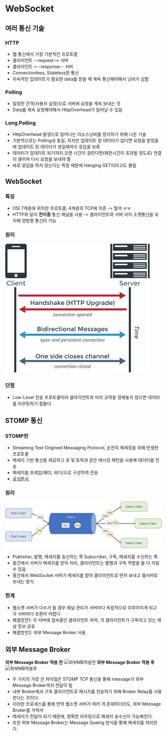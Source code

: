 # WebSocket
## 여러 통신 기술
### HTTP
- 웹 통신에서 가장 기본적인 프로토콜
- 클라이언트 --request--> 서버
- 클라이언트 <--response-- 서버
- Connectionless, Stateless한 통신
- 지속적인 업데이트가 필요한 data를 받을 때 계속 통신해야해서 낭비가 심함

### Polling
- 일정한 간격(사용자 설정)으로 서버에 요청을 계속 보내는 것
- Data를 계속 요청해야해서 HttpOverhead가 일어날 수 있음

### Long Polling
- HttpOverhead 발생으로 일어나는 리소스낭비를 방지하기 위해 나온 기술
- 기본적으로는 Polling과 동일, 하지만 업데이트 된 데이터가 없다면 요청을 받았을 때 업데이트 된 데이터가 생길때까지 응답을 보류
- 데이터가 업데이트 되기까지 오랜 시간이 걸린다면(제한시간이 초과될 정도로) 연결이 끊어져 다시 요청을 보내야 함
- 바로 응답을 하지 않는다는 특징 때문에 Hanging GET이라고도 불림

## WebSocket
### 특징
- OSI 7계층에 위치한 프로토콜, 4계층의 TCP에 의존 -> 뭘까 ㅠㅠ
- HTTP와 달리 **전이중** 통신 채널을 사용
  -> 클라이언트와 서버 사이 소켓통신을 유지해 양방향 통신이 가능

### 원리
![WebSocket의 원리](./images/WebSocket1.png "웹소켓의 원리")

### 단점
- Low-Level 전송 프로토콜이라 클라이언트와 미리 규약을 정해놓지 않으면 데이터를 라우팅하기 힘들다

## STOMP 통신
### STOMP란
- Streaming Text Origined Messaging Protocol, 순전히 메세징을 위해 탄생한 프로토콜
- 메세지 기반 통신을 제공하고 큐 및 토픽과 같은 메시징 패턴을 사용해 데이터를 전송
- 메세지를 프레임(헤더, 바디)으로 구성하여 전송
- [공식문서](https://stomp.github.io/stomp-specification-1.2.html "stomp 공식문서")

### 원리
![STOMP 원리](./images/WebSocket2.png "STOMP 원리")
- Publisher, 발행, 메세지를 송신하는 쪽          Subscriber, 구독, 메세지를 수신하는 쪽
- 중간에서 서버가 메세지를 받아 처리, 클라이언트는 발행과 구독 역할을 둘 다 지킬 수 있음
- 중간에서 WebSocket 서버가 메세지를 받아 클라이언트로 먼저 보내고 웹서버로 보내는 방식

### 한계
- 웹소켓 서버가 다수가 될 경우 채널 관리가 서버마다 독립적으로 이루어지게 되고 각 서버마다 호환이 어렵다
- 해결방안1: 각 서버에 접속중인 클라이언트 파악, 각 클라이언트가 구독하고 있는 채널 정보 공유
- 해결방안2: 외부 Message Broker 사용

## 외부 Message Broker
**외부 Message Broker 적용 전**
![외부MB적용전](./images/WebSocket3.png "외부MB적용전")
**외부 Message Broker 적용 후**
![외부MB적용후](./images/WebSocket4.png "외부MB적용후")
- 두 가지의 가장 큰 차이점은 STOMP TCP 통신을 통해 message가 외부 Message Broker까지 전달이 됨
- 내부 Broker에서 구독 클라이언트로 메시지를 전송하기 위해 Broker Relay를 사용한다는 것이다.
- 이러한 프로세스를 통해 만약 웹소켓 서버가 여러 개 존재하더라도, 외부 Message Broker를 거쳐서
- 메세지가 전달이 되기 때문에, 정확한 라우팅으로 메세지 송수신이 가능해진다.
- 또한 외부 Message Broker는 Message Queing 방식을 통해 메세지를 처리한다.
